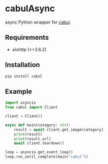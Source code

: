 # cabulAsync

async Python wrapper for [cabul](https://www.npmjs.com/package/cabul).


## Requirements

- aiohttp (>=3.6.2)

## Installation
```bash
pip install cabul
```

## Example

```py
import asyncio
from cabul import Client

client = Client()

async def main(category: str):
    result = await client.get_image(category)
    print(result)
    print(result.url)
    await client.teardown()

loop = asyncio.get_event_loop()
loop.run_until_complete(main("cabul"))
